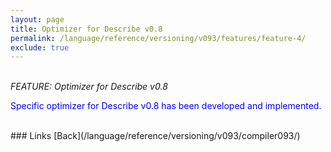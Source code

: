 ```yaml
---
layout: page
title: Optimizer for Describe v0.8
permalink: /language/reference/versioning/v093/features/feature-4/
exclude: true
---
```

<br>_FEATURE: Optimizer for Describe v0.8_

<span style="color:blue">Specific optimizer for Describe v0.8 has been developed and implemented.</span>

<br>
### Links
[Back](/language/reference/versioning/v093/compiler093/)